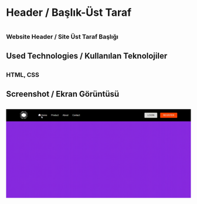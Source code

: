 <h1>Header / Başlık-Üst Taraf<h1>
<h3>Website Header / Site Üst Taraf Başlığı<h3>

<h2>Used Technologies / Kullanılan Teknolojiler<h2>
<h3>HTML, CSS <h3>

<h2>Screenshot / Ekran Görüntüsü<h2>

 ![](study1header.gif)
